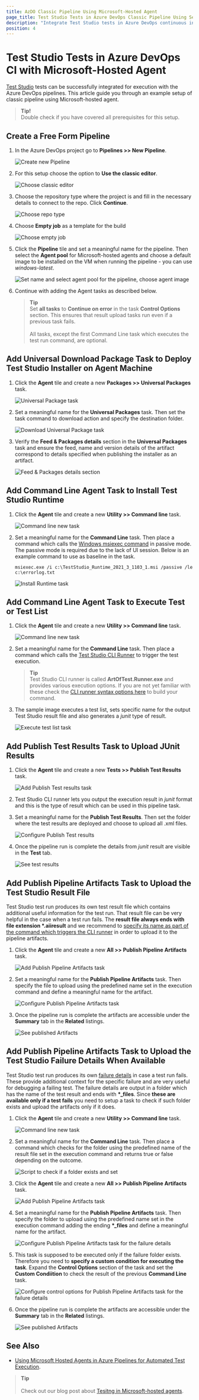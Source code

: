 ```yaml
---
title: AzDO Classic Pipeline Using Microsoft-Hosted Agent
page_title: Test Studio Tests in Azure DevOps Classic Pipeline Using Self-Hosted Agent
description: "Integrate Test Studio tests in Azure DevOps continuous integration. Execute Test Studio tests from an Azure DevOps Build Pipeline configured with Microsoft-hosted agent."
position: 4
---
```


# Test Studio Tests in Azure DevOps CI with Microsoft-Hosted Agent

<a href="https://www.telerik.com/teststudio" target="_blank">Test Studio</a> tests can be successfully integrated for execution with the Azure DevOps pipelines. This article guide you through an example setup of classic pipeline using Microsoft-hosted agent.

> __Tip!__
><br>
> Double check if you have covered all prerequisites for this setup.

## Create a Free Form Pipeline

1. In the Azure DevOps project go to **Pipelines >> New Pipeline**.

    ![Create new Pipeline][9]

2. For this setup choose the option to **Use the classic editor**.

    ![Choose classic editor][10]

3. Choose the repository type where the project is and fill in the necessary details to connect to the repo. Click **Continue**.

    ![Choose repo type][11]

4. Choose **Empty job** as a template for the build

    ![Choose empty job][12]

5. Click the __Pipeline__ tile and set a meaningful name for the pipeline. Then select the __Agent pool__ for Microsoft-hosted agents and choose a default image to be installed on the VM when running the pipeline - you can use _windows-latest_.

    ![Set name and select agent pool for the pipeline, choose agent image](/img/advanced-topics/build-server/mha-testing/fig7.png)

6. Continue with adding the Agent tasks as described below. 

    > __Tip__
    ><br>
    > Set __all tasks__ to **Continue on error** in the task **Control Options** section. This ensures that result upload tasks run even if a previous task fails. 
    ><br>
    ><br>
    > All tasks, except the first Command Line task which executes the test run command, are optional. 

## Add Universal Download Package Task to Deploy Test Studio Installer on Agent Machine

1. Click the __Agent__ tile and create a new __Packages >> Universal Packages__ task.

    ![Universal Package task](/img/advanced-topics/build-server/mha-testing/fig8.png)

2. Set a meaningful name for the __Universal Packages__ task. Then set the task command to download action and specify the destination folder. 

    ![Download Universal Package task](img/advanced-topics/build-server/mha-testing/fig9a.png)

3. Verify the __Feed & Packages details__ section in the __Universal Packages__ task and ensure the feed, name and version details of the artifact correspond to details specified when publishing the installer as an artifact.

    ![Feed & Packages details section](/img/advanced-topics/build-server/mha-testing/fig9.png)

## Add Command Line Agent Task to Install Test Studio Runtime

1. Click the __Agent__ tile and create a new __Utility >> Command line__ task.

    ![Command line new task][14]

2. Set a meaningful name for the __Command Line__ task. Then place a command which calls the <a href="https://docs.microsoft.com/en-us/windows-server/administration/windows-commands/msiexec" target="_blank">Windows msiexec command</a> in passive mode. The passive mode is required due to the lack of UI session. Below is an example command to use as baseline in the task.

    ```
    msiexec.exe /i c:\TestStudio_Runtime_2021_3_1103_1.msi /passive /le c:\errorlog.txt
    ```

    ![Install Runtime task](/img/advanced-topics/build-server/mha-testing/fig10.png)

## Add Command Line Agent Task to Execute Test or Test List

1. Click the __Agent__ tile and create a new __Utility >> Command line__ task.

    ![Command line new task][14]

2. Set a meaningful name for the __Command Line__ task. Then place a command which calls the <a href="/features/test-runners/artoftest-runner" target="_blank">Test Studio CLI Runner</a> to trigger the test execution. 

    > __Tip__
    > <br>
    > Test Studio CLI runner is called __ArtOfTest.Runner.exe__ and provides various execution options. If you are not yet familiar with these check the <a href="/features/test-runners/artoftest-runner#options-to-specify-which-file-to-execute" target="_blank">CLI runner syntax options here</a> to build your command. 
   
3. The sample image executes a test list, sets specific name for the output Test Studio result file and also generates a _junit_ type of result. 

    ![Execute test list task][15]

## Add Publish Test Results Task to Upload JUnit Results

1. Click the __Agent__ tile and create a new __Tests >> Publish Test Results__ task.

    ![Add Publish Test results task][17]

2. Test Studio CLI runner lets you output the execution result in _junit_ format and this is the type of result which can be used in this pipeline task. 
   
3. Set a meaningful name for the **Publish Test Results**. Then set the folder where the test results are deployed and choose to upload all .xml files. 

    ![Configure Publish Test results][18]

4. Once the pipeline run is complete the details from _junit_ result are visible in the **Test** tab.

    ![See test results][19]

## Add Publish Pipeline Artifacts Task to Upload the Test Studio Result File 

Test Studio test run produces its own test result file which contains additional useful information for the test run. That result file can be very helpful in the case when a test run fails. The __result file always ends with file extension *.aiiresult__ and we recommend to <a href="/features/test-runners/artoftest-runner#result-option" target="_blank">specify its name as part of the command which triggers the CLI runner</a> in order to upload it to the pipeline artifacts. 

1. Click the __Agent__ tile and create a new __All >> Publish Pipeline Artifacts__ task.

    ![Add Publish Pipeline Artifacts task](/img/advanced-topics/build-server/azure-devops/fig20.png)

2. Set a meaningful name for the **Publish Pipeline Artifacts** task. Then specify the file to upload using the predefined name set in the execution command and define a meaningful name for the artifact.

    ![Configure Publish Pipeline Artifacts task](/img/advanced-topics/build-server/azure-devops/fig21.png)

3. Once the pipeline run is complete the artifacts are accessible under the __Summary__ tab in the __Related__ listings. 

    ![See published Artifacts](/img/advanced-topics/build-server/azure-devops/fig22.png)

## Add Publish Pipeline Artifacts Task to Upload the Test Studio Failure Details When Available 

Test Studio test run produces its own <a href="/automated-tests/test-results/step-failure-details" target="_blank">failure details</a> in case a test run fails. These provide additional context for the specific failure and are very useful for debugging a failing test. The failure details are output in a folder which has the name of the test result and ends with __*\_files__. Since __these are available only if a test fails__ you need to setup a task to check if such folder exists and upload the artifacts only if it does. 

1. Click the __Agent__ tile and create a new __Utility >> Command line__ task.

    ![Command line new task][14]

2. Set a meaningful name for the __Command Line__ task. Then place a command which checks for the folder using the predefined name of the result file set in the execution command and returns true or false depending on the outcome. 

    ![Script to check if a folder exists and set](/img/advanced-topics/build-server/azure-devops/fig23.png)

3. Click the __Agent__ tile and create a new __All >> Publish Pipeline Artifacts__ task.

    ![Add Publish Pipeline Artifacts task](/img/advanced-topics/build-server/azure-devops/fig20.png)

4. Set a meaningful name for the **Publish Pipeline Artifacts** task. Then specify the folder to upload using the predefined name set in the execution command adding the ending __*\_files__ and define a meaningful name for the artifact.

    ![Configure Publish Pipeline Artifacts task for the failure details](/img/advanced-topics/build-server/azure-devops/fig24.png)

5. This task is supposed to be executed only if the failure folder exists. Therefore you need to __specify a custom condition for executing the task__. Expand the __Control Options__ section of the task and set the __Custom Condiition__ to check the result of the previous __Command Line__ task. 

    ![Configure control options for Publish Pipeline Artifacts task for the failure details](/img/advanced-topics/build-server/azure-devops/fig25.png)

6. Once the pipeline run is complete the artifacts are accessible under the __Summary__ tab in the __Related__ listings. 

    ![See published Artifacts](/img/advanced-topics/build-server/azure-devops/fig22.png)


## See Also

* <a href="https://www.telerik.com/blogs/using-microsoft-hosted-agents-azure-pipelines-automated-test-execution" target="_blank">Using Microsoft Hosted Agents in Azure Pipelines for Automated Test Execution</a>.


[9]: /img/advanced-topics/build-server/azure-devops/fig9.png
[10]: /img/advanced-topics/build-server/azure-devops/fig10.png
[11]: /img/advanced-topics/build-server/azure-devops/fig11.png
[12]: /img/advanced-topics/build-server/azure-devops/fig12.png

[14]: /img/advanced-topics/build-server/azure-devops/fig14.png
[15]: /img/advanced-topics/build-server/azure-devops/fig15.png
[16]: /img/advanced-topics/build-server/azure-devops/fig16.png
[17]: /img/advanced-topics/build-server/azure-devops/fig17.png
[18]: /img/advanced-topics/build-server/azure-devops/fig18.png
[19]: /img/advanced-topics/build-server/azure-devops/fig19.png


> __Tip__
> <br>
> <br>
> Check out our blog post about <a href="https://www.telerik.com/blogs/using-microsoft-hosted-agents-azure-pipelines-automated-test-execution" target="_blank">Tesitng in Microsoft-hosted agents</a>.

